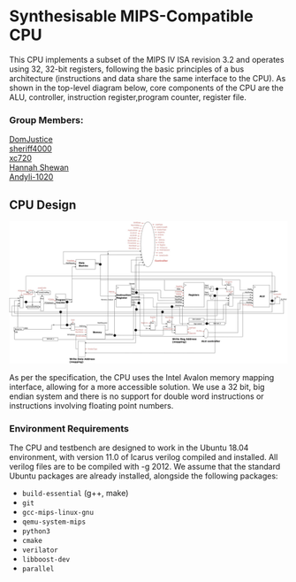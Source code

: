 # Synthesisable MIPS-Compatible CPU
This CPU implements a subset of the MIPS IV ISA revision 3.2 and operates using 32, 32-bit registers,  following the basic principles of a bus architecture (instructions and data share the same interface to the CPU). As shown in the top-level diagram below, core components of the CPU are the ALU, controller, instruction register,program counter, register file.

### Group Members:
[DomJustice](https://github.com/DomJustice)  
[sheriff4000](https://github.com/sheriff4000)  
[xc720](https://github.com/xc720)   
[Hannah Shewan](https://github.com/hannahshewan)  
[Andyli-1020](https://github.com/Andyli-1020)  
  

## CPU Design

![Diagram](docs/top-level-diagram.jpg)

As per the specification, the CPU uses the Intel Avalon memory mapping interface, allowing for a more accessible solution. We use a 32 bit, big endian system and there is no support for double word instructions or instructions involving floating point numbers.

### Environment Requirements
The CPU and testbench are designed to work in the Ubuntu 18.04 environment, with version 11.0 of Icarus verilog compiled and installed. 
All verilog files are to be compiled with -g 2012. 
We assume that the standard Ubuntu packages are already installed, alongside the following packages:

- `build-essential` (g++, make)
- `git`
- `gcc-mips-linux-gnu`
- `qemu-system-mips`
- `python3`
- `cmake`
- `verilator`
- `libboost-dev`
- `parallel`



